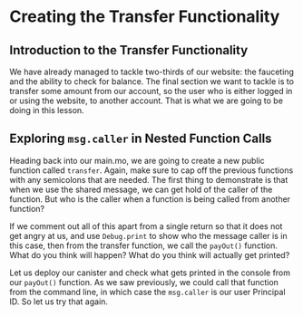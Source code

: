 # Creating the Transfer Functionality

## Introduction to the Transfer Functionality

We have already managed to tackle two-thirds of our website: the fauceting and the ability to check for balance. The final section we want to tackle is to transfer some amount from our account, so the user who is either logged in or using the website, to another account. That is what we are going to be doing in this lesson.

## Exploring `msg.caller` in Nested Function Calls

Heading back into our main.mo, we are going to create a new public function called `transfer`. Again, make sure to cap off the previous functions with any semicolons that are needed. The first thing to demonstrate is that when we use the shared message, we can get hold of the caller of the function. But who is the caller when a function is being called from another function?

If we comment out all of this apart from a single return so that it does not get angry at us, and use `Debug.print` to show who the message caller is in this case, then from the transfer function, we call the `payOut()` function. What do you think will happen? What do you think will actually get printed?

Let us deploy our canister and check what gets printed in the console from our `payOut()` function. As we saw previously, we could call that function from the command line, in which case the `msg.caller` is our user Principal ID. So let us try that again.
